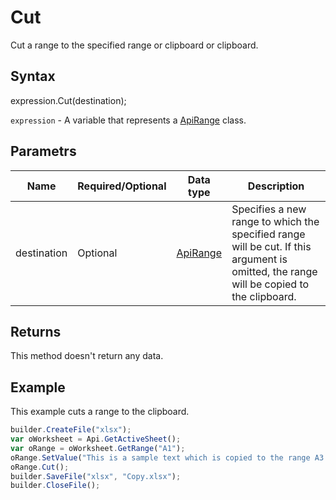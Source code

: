 # Cut

Cut a range to the specified range or clipboard or clipboard.

## Syntax

expression.Cut(destination);

`expression` - A variable that represents a [ApiRange](../ApiRange.md) class.

## Parametrs

| **Name** | **Required/Optional** | **Data type** | **Description** |
| ------------- | ------------- | ------------- | ------------- |
| destination | Optional | [ApiRange](../ApiRange.md) | Specifies a new range to which the specified range will be cut. If this argument is omitted, the range will be copied to the clipboard. |

## Returns

This method doesn't return any data.

## Example

This example cuts a range to the clipboard.

```javascript
builder.CreateFile("xlsx");
var oWorksheet = Api.GetActiveSheet();
var oRange = oWorksheet.GetRange("A1");
oRange.SetValue("This is a sample text which is copied to the range A3.");
oRange.Cut();
builder.SaveFile("xlsx", "Copy.xlsx");
builder.CloseFile();
```